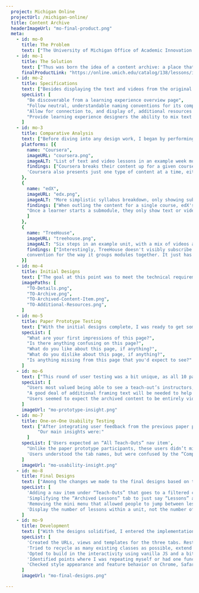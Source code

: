 ```yaml
---
  project: Michigan Online
  projectUrl: /michigan-online/
  title: Content Archive
  headerImageUrl: "mo-final-product.png"
  meta:
    - id: mo-0
      title: The Problem
      text: ["The University of Michigan Office of Academic Innovation offers many different types of online learning experiences, one of which is the teach-out. Largely discussion-based and focused around a timely topic of public interest, teach-outs are designed to be entry-level in nature and short in duration (they're open for 2 - 3 weeks at most). Think of them more so as learning events, rather than traditional courses.", "Their transient lifespan means there's always something new to learn, which is exciting, but up until now it has almost meant the content was only accessible for a brief period. Once a teach-out ended, there was no way to view the videos and readings anymore.", "This became our goal: to make static teach-out content (videos, readings, and links) available for viewing even after the learning event concluded."]
    - id: mo-1
      title: The Solution
      text: ["Thus was born the idea of a content archive: a place that organized static teach-out text and videos in a meaningful, consumable way for learners who missed the original event."]
      finalProductLink: "https://online.umich.edu/catalog/138/lessons/introduction-epidemic-sleep-deprivation/"
    - id: mo-2
      title: Specifications
      text: ["Besides displaying the text and videos from the original teach-out, the content archive also needed to:"]
      specList: [
        "Be discoverable from a learning experience overview page",
        "Follow neutral, understandable naming conventions for its components",
        "Allow for connection to, and display of, additional resources or supplemental material (content that is related to the main teach-out material, but wasn't necessary enough to be included directly)",
        "Provide learning experience designers the ability to mix text and video on the same lesson page"
      ]
    - id: mo-3
      title: Comparative Analysis
      text: ["Before diving into any design work, I began by performing a brief comparative analysis to learn how other learning platforms present their content and what naming conventions they use. The platforms I looked at were Coursera, edX, and TreeHouse Learning."]
      platforms: [{
        name: "Coursera",
        imageURL: "coursera.png",
        imageALT: "List of text and video lessons in an example week module.",
        findings: ["Coursera breaks their content up for a given course in terms of \"sections.\" Then each section has a list of videos and readings.",
        'Coursera also presents just one type of content at a time, either a piece of text or a video; never both in one view.']
      },
      {
        name: "edX",
        imageURL: "edx.png",
        imageALT: "More simplistic syllabus breakdown, only showing submodule titles within each module. No links to learning content.",
        findings: ["When outling the content for a single course, edX's syllabus only offers a breakdown of \"modules\" by submodule. They don't display the most granular pieces of content just yet (videos and text).",
        "Once a learner starts a submodule, they only show text or video separately, similar to Coursera."
        ]
      },
      {
        name: "TreeHouse",
        imageURL: "treehouse.png",
        imageALT: "Six steps in an example unit, with a mix of videos and review slides as the steps.",
        findings: ["Interestingly, TreeHouse doesn't visibly subscribe to any naming
        convention for the way it groups modules together. It just has groups of steps.", "Content is also displayed in a one-at-a-time way: video by video."]
      }]
    - id: mo-4
      title: Initial Designs
      text: ["The goal at this point was to meet the technical requirements while staying within the established design system."]
      imagePaths: [
        "TO-Details.png",
        "TO-Archive.png",
        "TO-Archived-Content-Item.png",
        "TO-Additional-Resources.png",
      ]
    - id: mo-5
      title: Paper Prototype Testing
      text: ["With the initial designs complete, I was ready to get some user feedback. I did so with a group of 10 undergraduate students who each viewed a packet of the mockups printed on paper with five questions for each page:"]
      specList: [
        "What are your first impressions of this page?",
        "Is there anything confusing on this page?",
        "What do you like about this page, if anything?",
        "What do you dislike about this page, if anything?",
        "Is anything missing from this page that you'd expect to see?"
      ]
    - id: mo-6
      text: ["This round of user testing was a bit unique, as all 10 participants were going through the test at the same time (together, but independently). Along the way I encountered the following challenges: it was difficult to provide enough framing/context for participants, I realized I hadn’t made the mockups large enough so the text/page details were legible, it was hard to spot when they were confused and to provide help, and I didn’t have any opportunities to ask them clarifying questions during the process. While this was an interesting exercise, I came to the conclusion that one-on-one testing is best.", "Some of the main insights derived from these tests were:"]
      specList: [
        "Users most valued being able to see a teach-out’s instructors, reviews, and individual video lengths",
        "A good deal of additional framing text will be needed to help users better understand the purpose of each tab (the archive vs additional resources), as well as the subsections within each tab.",
        "Users seemed to expect the archived content to be entirely video-based. Many were confused why there was text both above and below the video. They didn’t understand the blog post/textbook-style layout I was aiming for."
      ]
      imageUrl: "mo-prototype-insight.png"
    - id: mo-7
      title: One-on-One Usability Testing
      text: ["After integrating user feedback from the previous paper prototype testing into the designs, I conducted one last round of usability tests. I led 5 one-on-one sessions, 30 minutes each, along with the help of one of our student fellows. In the tests, we asked users to complete 5 tasks to make sure they could find teach-outs within the site and locate lesson content within an archived teach-out. We also gathered their feedback on how all the pieces fit together.",
            "Our main insights were:"
        ]
      specList: ['Users expected an “All Teach-Outs” nav item',
        "Unlike the paper prototype participants, these users didn’t mind mixing text and video content in a lesson page (implying there was some context missing for the previous group)",
        'Users understood the tab names, but were confused by the “Completed” status designation.'
      ]
      imageUrl: "mo-usability-insight.png"
    - id: mo-8
      title: Final Designs
      text: ["Among the changes we made to the final designs based on the previous usability tests were:"]
      specList: [
        'Adding a nav item under “Teach-Outs” that goes to a filtered catalog view of all teach-outs. Eventually have a separate page for all teach-outs, similar to the Series/Courses page.',
        'Simplifying the “Archived Lessons” tab to just say “Lessons” and use the primary action button as the link to “Start” the content, rather than subscribe to updates',
        'Removing the mini menu that allowed people to jump between lessons on an individual lesson page, since no one saw/used it',
        'Display the number of lessons within a unit, not the number of readings/videos, as the unit tabs expanded to show lessons, not individual readings/videos'
      ]
    - id: mo-9
      title: Development
      text: ["With the designs solidified, I entered the implementation phase, during which I:"]
      specList: [
        'Created the URLs, views and templates for the three tabs. Restructured the templates so that the three tabs branched off of a learning experience base, which stems off of the main base template.',
        'Tried to recycle as many existing classes as possible, extend classes where possible',
        'Opted to build in the interactivity using vanilla JS and a bit of jquery instead of Vue, because we would have been passing in a lot of data, and all we’re doing in this case is toggling visibility and reordering DOM elements, most of which can be done by adding and removing classes.',
        'Identified points where I was repeating myself or had one function doing many different things, and pulled stuff apart/modularized it. I then added comments for clarification.',
        'Checked style appearance and feature behavior on Chrome, Safari, Firefox and Edge.'
      ]
      imageUrl: "mo-final-designs.png"

---
```


<PortfolioPost :post="$page.frontmatter" :sections="$page.frontmatter.meta"/>
